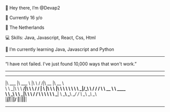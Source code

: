 👋 Hey there, I’m @Devap2

🧸 Currently 16 y/o

📌 The Netherlands

💻 Skills: Java, Javascript, React, Css, Html

🧠 I’m currently learning Java, Javascript and Python

---

“I have not failed. I've just found 10,000 ways that won't work.”

---


 ________  _______   ___      ___ ________  ________   
|\   ___ \|\  ___ \ |\  \    /  /|\   __  \|\   __  \  
\ \  \_|\ \ \   __/|\ \  \  /  / | \  \|\  \ \  \|\  \ 
 \ \  \ \\ \ \  \_|/_\ \  \/  / / \ \   __  \ \   ____\
  \ \  \_\\ \ \  \_|\ \ \    / /   \ \  \ \  \ \  \___|
   \ \_______\ \_______\ \__/ /     \ \__\ \__\ \__\   
    \|_______|\|_______|\|__|/       \|__|\|__|\|__|   
                                                       
                                                       

---
